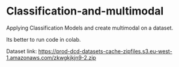 # Classification-and-multimodal
Applying Classification Models and create multimodal on a dataset.

Its better to run code in colab.

Dataset link: https://prod-dcd-datasets-cache-zipfiles.s3.eu-west-1.amazonaws.com/zkwgkjkjn9-2.zip
